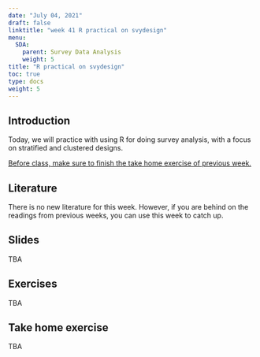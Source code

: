 ```yaml
---
date: "July 04, 2021"
draft: false
linktitle: "week 41 R practical on svydesign"
menu:
  SDA:
    parent: Survey Data Analysis
    weight: 5
title: "R practical on svydesign"
toc: true
type: docs
weight: 5
---
```


## Introduction

Today, we will practice with using R for doing survey analysis, with a focus on stratified and clustered designs.

<ins>Before class, make sure to finish the take home exercise of previous week.</ins>

## Literature

There is no new literature for this week. However, if you are behind on the readings from previous weeks, you can use this week to catch up.

## Slides

TBA

## Exercises

TBA

## Take home exercise

TBA
